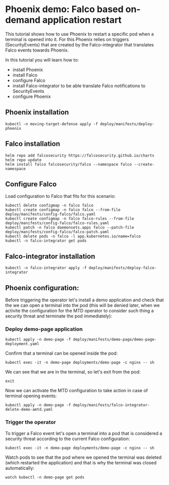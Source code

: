 # Phoenix demo: Falco based on-demand application restart

This tutorial shows how to use Phoenix to restart a specific pod when a terminal is opened into it. For this Phoenix relies on triggers (SecurityEvents) that are created by the Falco-integrator that translates Falco events towards Phoenix. 

In this tutorial you will learn how to:

- install Phoenix
- install Falco
- configure Falco
- install Falco-integrator to be able translate Falco notifications to SecurityEvents
- configure Phoenix

## Phoenix installation

    kubectl -n moving-target-defense apply -f deploy/manifests/deploy-phoenix

## Falco installation

    helm repo add falcosecurity https://falcosecurity.github.io/charts
    helm repo update
    helm install falco falcosecurity/falco --namespace falco --create-namespace

## Configure Falco

Load configuration to Falco that fits for this scenario:

    kubectl delete configmap -n falco falco
    kubectl create configmap -n falco falco --from-file deploy/manifests/config-falco/falco.yaml
    kubectl create configmap -n falco falco-rules --from-file deploy/manifests/config-falco/falco-rules.yaml
    kubectl patch -n falco daemonsets.apps falco --patch-file deploy/manifests/config-falco/falco-patch.yaml
    kubectl delete pods -n falco -l app.kubernetes.io/name=falco
    kubectl -n falco-integrator get pods

## Falco-integrator installation

    kubectl -n falco-integrator apply -f deploy/manifests/deploy-falco-integrator

## Phoenix configuration:

Before triggering the operator let's install a demo application and check that the we can open a terminal into the pod (this will be denied later, when we activite the configuration for the MTD operator to consider such thing a security threat and terminate the pod immediately):

### Deploy demo-page application

    kubectl apply -n demo-page -f deploy/manifests/demo-page/demo-page-deployment.yaml

Confirm that a terminal can be opened inside the pod:

    kubectl exec -it -n demo-page deployments/demo-page -c nginx -- sh

We can see that we are in the terminal, so let's exit from the pod:

    exit

Now we can activate the MTD configuration to take action in case of terminal opening events:

    kubectl apply -n demo-page -f deploy/manifests/falco-integrator-delete-demo-amtd.yaml

### Trigger the operator

To trigger a Falco event let's open a terminal into a pod that is considered a security threat according to the current Falco configuration:

    kubectl exec -it -n demo-page deployments/demo-page -c nginx -- sh

Watch pods to see that the pod where we opened the terminal was deleted (which restarted the application) and that is why the terminal was closed automatically:

    watch kubectl -n demo-page get pods 
